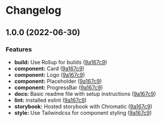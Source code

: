# Changelog

## 1.0.0 (2022-06-30)


### Features

* **build:** Use Rollup for builds ([9a167c9](https://github.com/kiqr/react/commit/9a167c901bdbd7ec8b69b64a886c1b6c30062c0e))
* **component:** Card ([9a167c9](https://github.com/kiqr/react/commit/9a167c901bdbd7ec8b69b64a886c1b6c30062c0e))
* **component:** Logo ([9a167c9](https://github.com/kiqr/react/commit/9a167c901bdbd7ec8b69b64a886c1b6c30062c0e))
* **component:** Placeholder ([9a167c9](https://github.com/kiqr/react/commit/9a167c901bdbd7ec8b69b64a886c1b6c30062c0e))
* **component:** ProgressBar ([9a167c9](https://github.com/kiqr/react/commit/9a167c901bdbd7ec8b69b64a886c1b6c30062c0e))
* **docs:** Basic readme file with setup instructions ([9a167c9](https://github.com/kiqr/react/commit/9a167c901bdbd7ec8b69b64a886c1b6c30062c0e))
* **lint:** installed eslint ([9a167c9](https://github.com/kiqr/react/commit/9a167c901bdbd7ec8b69b64a886c1b6c30062c0e))
* **storybook:** Hosted storybook with Chromatic ([9a167c9](https://github.com/kiqr/react/commit/9a167c901bdbd7ec8b69b64a886c1b6c30062c0e))
* **style:** Use Tailwindcss for component styling ([9a167c9](https://github.com/kiqr/react/commit/9a167c901bdbd7ec8b69b64a886c1b6c30062c0e))
